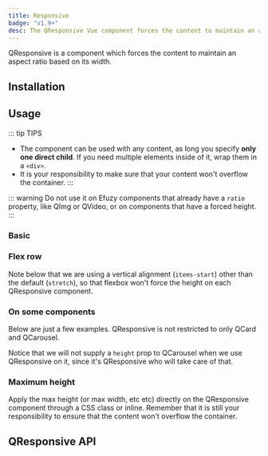 ```yaml
---
title: Responsive
badge: "v1.9+"
desc: The QResponsive Vue component forces the content to maintain an aspect ratio based on its width.
---
```


QResponsive is a component which forces the content to maintain an aspect ratio based on its width.

## Installation
<doc-installation components="QResponsive" />

## Usage

::: tip TIPS
* The component can be used with any content, as long you specify **only one direct child**. If you need multiple elements inside of it, wrap them in a `<div>`.
* It is your responsibility to make sure that your content won't overflow the container.
:::

::: warning
Do not use it on Efuzy components that already have a `ratio` property, like QImg or QVideo, or on components that have a forced height.
:::

### Basic

<doc-example title="Basic usage" file="QResponsive/Basic" />

### Flex row

Note below that we are using a vertical alignment (`items-start`) other than the default (`stretch`), so that flexbox won't force the height on each QResponsive component.

<doc-example title="Basic usage" file="QResponsive/FlexRow" />

### On some components

Below are just a few examples. QResponsive is not restricted to only QCard and QCarousel.

<doc-example title="On QCard" file="QResponsive/Card" />

<doc-example title="On QCardSection" file="QResponsive/CardSection" />

<doc-example title="On QTable" file="QResponsive/Table" />

Notice that we will not supply a `height` prop to QCarousel when we use QResponsive on it, since it's QResponsive who will take care of that.

<doc-example title="On QCarousel" file="QResponsive/Carousel" />

### Maximum height

Apply the max height (or max width, etc etc) directly on the QResponsive component through a CSS class or inline. Remember that it is still your responsibility to ensure that the content won't overflow the container.

<doc-example title="On QCard" file="QResponsive/MaxHeight" />

## QResponsive API
<doc-api file="QResponsive" />
